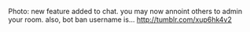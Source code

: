 Photo: new feature added to chat. you may now annoint others to admin your room. also, bot ban username is... http://tumblr.com/xup6hk4v2